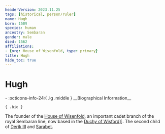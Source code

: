 ```yaml
---
headerVersion: 2023.11.25
tags: [historical, person/ruler]
name: Hugh
born: 1509
species: human
ancestry: Sembaran
gender: male
died: 1562
affiliations:
- {org: House of Wisenfold, type: primary}
title: Hugh
hide_toc: true
---
```

# Hugh
<div class="grid cards ext-narrow-margin ext-one-column" markdown>
- :octicons-info-24:{ .lg .middle } __Biographical Information__

    { .bio }

</div>


The founder of the [House of Wisenfold](<../../../groups/sembaran-noble-houses/house-of-wisenfold.md>), an important cadet branch of the royal Sembaran line, now based in the [Duchy of Wisford](<../../../gazetteer/greater-sembara/sembara/heartlands/duchy-of-wisford.md>)]]. The second child of [Derik III](<./derik-iii.md>) and [Sarabet](<./sarabet.md>).

